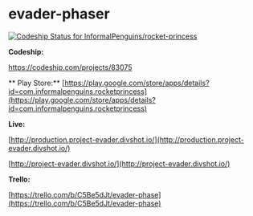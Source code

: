 evader-phaser
===
[ ![Codeship Status for InformalPenguins/rocket-princess](https://codeship.com/projects/e20267a0-ea31-0132-ffd2-32dfa18a9fce/status?branch=master)](https://codeship.com/projects/83075)

**Codeship:**

https://codeship.com/projects/83075

** Play Store:**
[https://play.google.com/store/apps/details?id=com.informalpenguins.rocketprincess](https://play.google.com/store/apps/details?id=com.informalpenguins.rocketprincess)

**Live:**

[http://production.project-evader.divshot.io/](http://production.project-evader.divshot.io/)

[http://project-evader.divshot.io/](http://project-evader.divshot.io/)

**Trello:**

[https://trello.com/b/C5Be5dJt/evader-phase](https://trello.com/b/C5Be5dJt/evader-phase)
